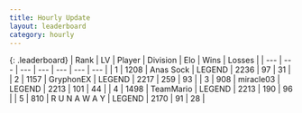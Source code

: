 ```yaml
---
title: Hourly Update
layout: leaderboard
category: hourly
---
```


{: .leaderboard}
| Rank | LV | Player | Division | Elo | Wins | Losses |
| --- | --- | --- | --- | --- | --- | --- |
| <span data-change="0">1</span> | 1208 | <span title="ID: 203132">Anas Sock</span> | LEGEND | <span data-change="0">2236</span> | <span data-change="0">97</span> | <span data-change="0">31</span> |
| <span data-change="0">2</span> | 1157 | <span title="ID: 315148">GryphonEX</span> | LEGEND | <span data-change="0">2217</span> | <span data-change="0">259</span> | <span data-change="0">93</span> |
| <span data-change="1">3</span> | 908 | <span title="ID: 416373">miracle03</span> | LEGEND | <span data-change="13">2213</span> | <span data-change="2">101</span> | <span data-change="0">44</span> |
| <span data-change="-1">4</span> | 1498 | <span title="ID: 164871">TeamMario</span> | LEGEND | <span data-change="0">2213</span> | <span data-change="0">190</span> | <span data-change="0">96</span> |
| <span data-change="0">5</span> | 810 | <span title="ID: 66144">R U N A W A Y</span> | LEGEND | <span data-change="0">2170</span> | <span data-change="0">91</span> | <span data-change="0">28</span> |